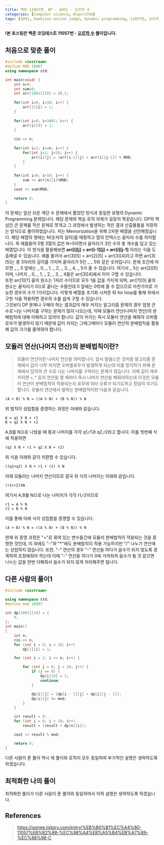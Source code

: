 ```yaml
---
title: 백준 11057번_ DP - 실버1 - 오르막 수
categories: [Computer science, Algorithm]
tags: [실버1, baekjoon online judge, dynamic programming, 11057번, 오르막 수, DP, 알고리즘, 코딩 테스트, 백준]
---
```


**!본 포스팅은 백준 코딩테스트 11057번 - [오르막 수](https://www.acmicpc.net/problem/11057) 풀이입니다.**

## 처음으로 맞춘 풀이
``` cpp
#include <iostream>
#define MOD 10007
using namespace std;

int main(void) {
    int n=0;
    int sum=0;
    int arr[1001][10] = {0,};
    
    for(int i=0; i<10; i++) {
        arr[1][i] = 1;
    }
    
    for(int i=0; i<1001; i++) {
        arr[i][0] = 1;
    }
    
    cin >> n;
    
    for(int i=2; i<=n; i++) {
        for(int j=1; j<10; j++) {
            arr[i][j] = (arr[i-1][j] + arr[i][j-1]) % MOD;
        }
    }
    
    for(int i=0; i<10; i++) {
        sum += arr[n][i]%MOD;
    }
    cout << sum%MOD;
    
    return 0;
}
```

이 문제는 앞선 쉬운 계단 수 문제에서 풀었던 방식과 동일한 유형의 Dynamic Programming 문제입니다. 해당 문제와 핵심 로직 자체가 굉장히 똑같습니다. DP의 핵심인 큰 문제를 작은 문제로 쪼개고 그 과정에서 발생하는 작은 결과 산출물들을 저장하는 방식으로 풀이하였습니다. 저는 Memorization을 위해 2차원 배열을 선언해줬습니다. 해당 배열의 행에는 N(숫자의 길이)를 매핑하고 열의 인덱스는 끝자리 수를 의미합니다. 즉 예를들어 5행 3열의 값은 N=5이면서 끝자리가 3인 수의 총 개수를 담고 있는 배열입니다. 이 방식을 활용해보면 **arr[i][j] = arr[i-1][j] + arr[i][j-1]** 이라는 식을 도출해낼 수 있습니다. 예를 들어서 arr[3][5] = arr[2][5] + arr[3][4]라고 하면 arr[3][5]는 총 3자리의 길이를 가지며 끝자리가 5인 _ _ 5와 같은 숫자입니다. 문제 조건에 따르면 _ _ 5 앞에는 _ 0, _ 1, _ 2, _ 3, _ 4, _ 5가 올 수 있습니다. 여기서 _ 5는 arr[2][5]이며, 나머지 _ 0, _ 1, _ 2, _ 3, _ 4들은 arr[3][4]에서 이미 구할 수 있습니다.   
또한 arr[1][?] 꼴의 원소는 1자리 수이므로 모두 1을 값을 가지게 되며, arr[?][0] 꼴의 원소는 끝자리가 0으로 끝나는 수들인데 0 앞에는 0밖에 올 수 없으므로 마찬가지로 가능한 경우의 수가 1가지입니다. 이렇게 배열을 초기화 시켜준 뒤 for loop를 통해 위에서 구한 식을 적용하면 경우의 수를 쉽게 구할 수 있습니다.   
그것보다 DP 문제나 구해야 하는 결과값이 매우 커지는 알고리즘 문제의 경우 엄청 큰수로 나눈 나머지를 구하는 문제가 많이 나오는데, 이때 모듈러 연산(나머지 연산)의 분배법칙에 대해 이해하고 있어야 합니다. 값이 커지는 즉시 모듈러 연산을 해줘야 오버플로우가 발생하지 않기 때문에 값이 커지는 그때그때마다 모듈러 연산의 분배법칙을 활용해 값의 크기를 줄여줘야 합니다. 

## 모듈러 연산(나머지 연산)의 분배법칙이란?
> 모듈러 연산이란 나머지 연산을 의미합니다. 앞서 말씀드린 것처럼 알고리즘 문제에서 값이 너무 커지면 오버플로우가 발생하게 되는데 이를 방지하기 위해 문제에서 임의의 큰 수로 나눈 나머지를 구하라는 문제가 많습니다. 이때 값이 매우 커지면 +,* 등의 연산을 할 때마다 즉시 나머지 연산을 해줘야하는데 이것은 모듈러 연산이 분배법칙이 적용되는지 유무에 따라 오류가 되기도하고 정답이 되기도 합니다. 모듈러 연산에서 말하는 분배법칙이란 다음과 같습니다. 
```
(A + B) % N = ((A % N) + (B % N)) % N
```
위 법칙이 성립함을 증명하는 과정은 아래와 같습니다.
```
A = q1 X N + r1 
B = q2 X N + r2
```
A,B를 N으로 나눴을 때 몫과 나머지를 각각 q1,r1과 q2,r2라고 합시다. 이를 첫번째 식에 적용하면
```
(q1 X N + r1 + q2 X N + r2)  
```
위 식을 아래와 같이 치환할 수 있습니다.
```
((q1+q2) X N + r1 + r2) % N
```
이때 모듈러는 나머지 연산이므로 결국 위 식의 나머지는 아래와 같습니다.
```
(r1+r2)%N
```
여기서 A,B를 N으로 나눈 나머지가 각각 r1,r2이므로 
``` 
r1 = A % N
r2 = B % N
```
이를 통해 아래 식이 성립함을 증명할 수 있습니다.
```
(A + B) % N = ((A % N) + (B % N)) % N
```
현재 위 증명 과정은 "+"로 묶여 있는 변수들간에 모듈러 분배법칙이 적용되는 것을 증명한 것인데, 이 외에도 "-"와 "*"에도 분배법칙이 적용 가능하지만 "/" 나누기 연산에는 성립하지 않습니다.
또한, "-" 연산의 경우 "-" 연산을 하다가 음수가 되지 않도록 경계하여 조정해줘야 하는데 이때 "-" 연산을 하다가 0에 가까워져 음수가 될 것 같으면 나누는 값을 한번 더해줘서 음수가 되지 않게 처리해주면 됩니다.  

## 다른 사람의 풀이1
``` cpp
#include <iostream>

using namespace std;
#define mod 10007

int dp[1001][10] = {
    0,
};
int main()
{
    int n;
    cin >> n;
    for (int i = 0; i < 10; i++)
        dp[1][i] = 1;

    for (int i = 2; i <= n; i++) {

        for (int j = 0; j < 10; j++) {
            if (j == 0) {
                dp[i][0] = 1;
                continue;
            }

            dp[i][j] = (dp[i - 1][j] + dp[i][j - 1]);
            dp[i][j] %= mod;
        }
    }

    int result = 0;
    for (int i = 0; i < 10; i++)
        result = (result + dp[n][i]);

    cout << result % mod;

    return 0;
}
```
다른 사람이 푼 풀이 역시 제 풀이와 로직이 모두 동일하여 부가적인 설명은 생략하도록 하겠습니다. 

## 최적화한 나의 풀이
최적화한 풀이가 다른 사람이 푼 풀이와 동일하여서 이하 설명은 생략하도록 하겠습니다.

## References
> https://ssinee.tistory.com/entry/%EB%B0%B1%EC%A4%80-11057%EB%B2%88-%EC%98%A4%EB%A5%B4%EB%A7%89-%EC%88%98-C